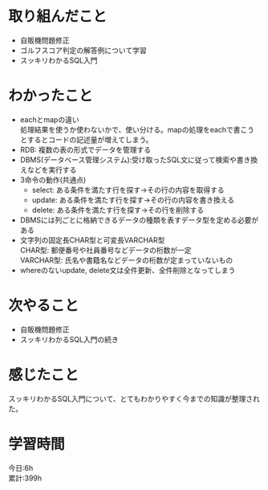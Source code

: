 # 取り組んだこと       
- 自販機問題修正
- ゴルフスコア判定の解答例について学習
- スッキリわかるSQL入門  
# わかったこと
- eachとmapの違い    
   処理結果を使うか使わないかで、使い分ける。mapの処理をeachで書こうとするとコードの記述量が増えてしまう。  
- RDB: 複数の表の形式でデータを管理する  
- DBMS(データベース管理システム):受け取ったSQL文に従って検索や書き換えなどを実行する  
- 3命令の動作(共通点)  
    - select: ある条件を満たす行を探す→その行の内容を取得する  
    - update: ある条件を満たす行を探す→その行の内容を書き換える  
    - delete: ある条件を満たす行を探す→その行を削除する  
- DBMSには列ごとに格納できるデータの種類を表すデータ型を定める必要がある  
- 文字列の固定長CHAR型と可変長VARCHAR型  
   CHAR型: 郵便番号や社員番号などデータの桁数が一定   
   VARCHAR型: 氏名や書籍名などデータの桁数が定まっていないもの     
- whereのないupdate, delete文は全件更新、全件削除となってしまう  
# 次やること  
- 自販機問題修正
- スッキリわかるSQL入門の続き
# 感じたこと
スッキリわかるSQL入門について、とてもわかりやすく今までの知識が整理された。  
# 学習時間  
今日:6h    
累計:399h
